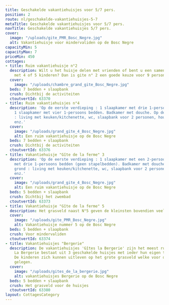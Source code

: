 ```yaml
---
title: Geschakelde vakantiehuisjes voor 5/7 pers.
position: 2
route: nl/geschakelde-vakantiehuisjes-5-7
metaTitle: Geschakelde vakantiehuisjes voor 5/7 pers.
navTitle: Geschakelde vakantiehuisjes 5/7 pers.
cover:
  image: "/uploads/gite_PMR_Bosc_Negre.jpg"
  alt: Vakantiehuisje voor mindervaliden op de Bosc Negre
capacityMin: 5
capacityMax: 7
priceMin: 450
cottages:
- title: Ruim vakantiehuisje n°2
  description: Wilt u het huisje delen met vrienden of bent u een samengesteld gezin
    met 4 of 5 kinderen? Dan is gite n° 2 een goede keuze voor 9 personen
  cover:
    image: "/uploads/chambre_grand_gite_Bosc_Negre.jpg"
  beds: 7 bedden + slaapbank
  crush: Dichtbij de activiteiten
  ctoutvertId: 63370
- title: Ruim vakantiehuisjes n°4
  description: 'Op de eerste verdieping : 1 slaapkamer met drie 1-persoons bedden,
    1 slaapkamer met vier 1-persoons bedden. Badkamer met douche. Op de begane grond
    : living met keuken/kitchenette, wc, slaapbank voor 2 personen, houten meubels,
    enz.'
  cover:
    image: "/uploads/grand_gite_4_Bosc_Negre.jpg"
    alt: Een ruim vakantiehuisje op de Bosc Negre
  beds: 7 bedden + slaapbank
  crush: Dichtbij de activiteiten
  ctoutvertId: 63376
- title: Vakantiehuisje "Gîte de la ferme" 3
  description: 'Op de eerste verdieping : 1 slaapkamer met een 2-persoonsbed, 1 slaapkamer
    met drie 1-persoons bedden (geen stapelbedden). Badkamer met douche. Op de begane
    grond : living met keuken/kitchenette, wc, slaapbank voor 2 personen, houten meubels,
    enz.'
  cover:
    image: "/uploads/grand_gite_4_Bosc_Negre.jpg"
    alt: Een ruim vakantiehuisje op de Bosc Negre
  beds: 5 bedden + slaapbank
  crush: Dichtbij het zwembad
  ctoutvertId: 63373
- title: Vakantiehuisje "Gîte de la ferme" 5
  description: Het grasveld naast N°5 geven de kleinsten bovendien veel bewegingsvrijheid.
  cover:
    image: "/uploads/gite_PMR_Bosc_Negre.jpg"
    alt: Vakantiehuisje nummer 5 op de Bosc Negre
  beds: 5 bedden + slaapbank
  crush: Voor mindervaliden
  ctoutvertId: 63374
- title: Vakantiehuisjes "Bergerie"
  description: De vakantiehuisjes 'Gîtes la Bergerie' zijn het meest rustig gelegen.
    La Bergerie bestaat uit 3 geschakelde huisjes met ieder hun eigen terras en privacy.
    De kinderen zich kunnen uitleven op het grote grasveld welke voor de huisjes is
    gelegen.
  cover:
    image: "/uploads/gites_de_la_bergerie.jpg"
    alt: vakantiehuisjes Bergerie op de Bosc Negre
  beds: 5 bedden + slaapbank
  crush: Het grasveld voor de huisjes
  ctoutvertId: 63380
layout: CottagesCategory
---
```


